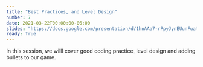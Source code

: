 ```yaml
---
title: "Best Practices, and Level Design"
number: 7
date: 2021-03-22T00:00:00-06:00
slides: "https://docs.google.com/presentation/d/1hnAAa7-rPpyJynEUunFuatQ3sNm_I8CypxzZvQjBSqk/edit?usp=sharing"
ready: True
---
```


In this session, we willl cover good coding practice, level design and adding bullets to our game.
